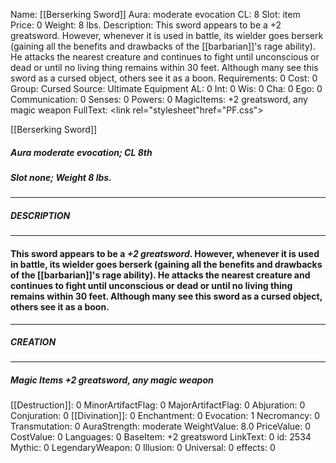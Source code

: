 Name: [[Berserking Sword]]
Aura: moderate evocation
CL: 8
Slot: item
Price: 0
Weight: 8 lbs.
Description: This sword appears to be a +2 greatsword. However, whenever it is used in battle, its wielder goes berserk (gaining all the benefits and drawbacks of the [[barbarian]]'s rage ability). He attacks the nearest creature and continues to fight until unconscious or dead or until no living thing remains within 30 feet. Although many see this sword as a cursed object, others see it as a boon.
Requirements: 0
Cost: 0
Group: Cursed
Source: Ultimate Equipment
AL: 0
Int: 0
Wis: 0
Cha: 0
Ego: 0
Communication: 0
Senses: 0
Powers: 0
MagicItems: +2 greatsword, any magic weapon
FullText: <link rel="stylesheet"href="PF.css"><div class="heading"><p class="alignleft">[[Berserking Sword]]</p><div style="clear: both;"></div></div><div><h5><b>Aura </b>moderate evocation; <b>CL </b>8th</h5><h5><b>Slot </b>none; <b>Weight </b>8 lbs.</h5></div><hr/><div><h5><b>DESCRIPTION</b></h5></div><hr/><div><h4><p>This sword appears to be a <i>+2 greatsword</i>. However, whenever it is used in battle, its wielder goes berserk (gaining all the benefits and drawbacks of the [[barbarian]]'s rage ability). He attacks the nearest creature and continues to fight until unconscious or dead or until no living thing remains within 30 feet. Although many see this sword as a cursed object, others see it as a boon.</p></h4></div><hr/><div><h5><b>CREATION</b></h5></div><hr/><div><h5><b>Magic Items </b><i>+2 greatsword, any magic weapon</i></h5></div>
[[Destruction]]: 0
MinorArtifactFlag: 0
MajorArtifactFlag: 0
Abjuration: 0
Conjuration: 0
[[Divination]]: 0
Enchantment: 0
Evocation: 1
Necromancy: 0
Transmutation: 0
AuraStrength: moderate
WeightValue: 8.0
PriceValue: 0
CostValue: 0
Languages: 0
BaseItem: +2 greatsword
LinkText: 0
id: 2534
Mythic: 0
LegendaryWeapon: 0
Illusion: 0
Universal: 0
effects: 0
